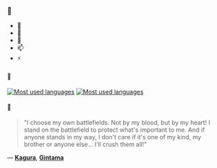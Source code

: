 ### 👋

- 🔭
- 🌱
- 💬
- 📫
- ⚡

#### 🧏

[![Most used languages](https://github-readme-stats-aynah.vercel.app/api/top-langs/?username=aynh&theme=solarized-dark&langs_count=6&layout=compact&hide_title=true)](https://github.com/anuraghazra/github-readme-stats#gh-dark-mode-only)
[![Most used languages](https://github-readme-stats-aynah.vercel.app/api/top-langs/?username=aynh&theme=solarized-light&langs_count=6&layout=compact&hide_title=true)](https://github.com/anuraghazra/github-readme-stats#gh-light-mode-only)

#### 💬

> "I choose my own battlefields. Not by my blood, but by my heart! I stand on the battlefield to protect what's important to me. And if anyone stands in my way, I don't care if it's one of my kind, my brother or anyone else… I'll crush them all!"

&mdash; [**Kagura**](https://myanimelist.net/character.php?q=Kagura&cat=character), [**Gintama**](https://myanimelist.net/search/all?q=Gintama&cat=all)
